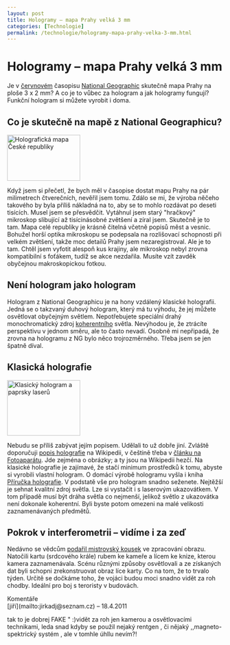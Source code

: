 ```yaml
---
layout: post
title: Hologramy – mapa Prahy velká 3 mm
categories: [Technologie]
permalink: /technologie/hologramy-mapa-prahy-velka-3-mm.html
---
```

# Hologramy – mapa Prahy velká 3 mm

Je v [červnovém](http://www.national-geographic.cz/detail.asp?id=996) časopisu [National Geographic](http://www.national-geographic.cz/) skutečně mapa Prahy na ploše 3 x 2 mm? A co je to vůbec za hologram a jak hologramy fungují? Funkční hologram si můžete vyrobit i doma.

## Co je skutečně na mapě z National Geographicu?

<div class="obry"><div class="leftbox"><img alt="Holografická mapa České republiky" height="107" src="http://www.techblog.cz/images/holograficka-mapa-cr.jpg" width="170"/></div></div> 

Když jsem si přečetl, že bych měl v časopise dostat mapu Prahy na pár milimetrech čtverečních, nevěřil jsem tomu. Zdálo se mi, že výroba něčeho takového by byla příliš nákladná na to, aby se to mohlo rozdávat po deseti tisících. Musel jsem se přesvědčit. Vytáhnul jsem starý "hračkový" mikroskop slibující až tisícinásobné zvětšení a zíral jsem. Skutečně je to tam. Mapa celé republiky je krásně čitelná včetně popisů měst a vesnic. Bohužel horší optika mikroskopu se podepsala na rozlišovací schopnosti při velkém zvětšení, takže moc detailů Prahy jsem nezaregistroval. Ale je to tam. Chtěl jsem vyfotit alespoň kus krajiny, ale mikroskop nebyl zrovna kompatibilní s foťákem, tudíž se akce nezdařila. Musíte vzít zavděk obyčejnou makroskopickou fotkou.

## Není hologram jako hologram

Hologram z National Geographicu je na hony vzdálený klasické holografii. Jedná se o takzvaný duhový hologram, který má tu výhodu, že jej můžete osvětlovat obyčejným světlem. Nepotřebujete speciální drahý monochromatický zdroj [koherentního](http://en.wikipedia.org/wiki/Coherence_\(physics\)) světla. Nevýhodou je, že ztrácíte perspektivu v jednom směru, ale to často nevadí. Osobně mi nepřipadá, že zrovna na hologramu z NG bylo něco trojrozměrného. Třeba jsem se jen špatně díval.

## Klasická holografie

<div class="obry"><div class="leftbox"><img alt="Klasický hologram a paprsky laserů" height="129" src="http://www.techblog.cz/images/hologram-lasery.jpg" width="170"/></div></div> 

Nebudu se příliš zabývat jejím popisem. Udělali to už dobře jiní. Zvláště doporučuji [popis holografie](http://en.wikipedia.org/wiki/Holography) na Wikipedii, v češtině třeba v [článku na Fotoaparátu](http://www.fotoaparat.cz/article/3375/1). Jde zejména o obrázky; a ty jsou na Wikipedii hezčí. Na klasické holografie je zajímavé, že stačí minimum prostředků k tomu, abyste si vyrobili vlastní hologram. O domácí výrobě hologramu vyšla i kniha [Příručka holografie](http://www.rossbooks.com/HH/hh.html). V podstatě vše pro hologram snadno seženete. Nejtěžší je sehnat kvalitní zdroj světla. Lze si vystačit i s laserovým ukazovátkem. V tom případě musí být dráha světla co nejmenší, jelikož světlo z ukazovátka není dokonale koherentní. Byli byste potom omezeni na malé velikosti zaznamenávaných předmětů.

## Pokrok v interferometrii – vidíme i za zeď

Nedávno se vědcům [podařil mistrovský kousek](http://www.trnmag.com/Stories/2005/060105/Camera_sees_behind_objects_060105.html) ve zpracování obrazu. Natočili kartu (srdcového krále) rubem ke kameře a lícem ke knize, kterou kamera zaznamenávala. Scénu různými způsoby osvětlovali a ze získaných dat byli schopni zrekonstruovat obraz líce karty. Co na tom, že to trvalo týden. Určitě se dočkáme toho, že vojáci budou moci snadno vidět za roh chodby. Ideální pro boj s teroristy v budovách.


<section id='comments-section'>
<div class='commentsheader'>Komentáře</div>        
<div class='comment-item-header' markdown=1>
[jiří](mailto:jirkadj@seznam.cz)  &ndash; 18.4.2011
</div>

tak to je dobrej FAKE " :)vidět za roh jen kamerou a osvětlovacími technikami, leda snad kdyby se použil nejaký rentgen , či nějaký ,,magneto-spektrický systém , ale v tomhle úhllu nevím?!

</section>